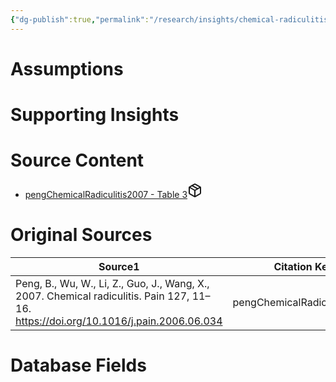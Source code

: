 ```yaml
---
{"dg-publish":true,"permalink":"/research/insights/chemical-radiculitis-can-affect-both-legs-when-a-tear-is-in-the-middle-of-the-annulus/"}
---
```


# Assumptions
<div><ul class="dataview list-view-ul"></ul></div>

# Supporting Insights
<div><ul class="dataview list-view-ul"></ul></div>

# Source Content
<div><ul class="dataview list-view-ul"><li><span><a data-tooltip-position="top" aria-label="Research/Source Content/pengChemicalRadiculitis2007 - Table 3.md" data-href="Research/Source Content/pengChemicalRadiculitis2007 - Table 3.md" href="Research/Source Content/pengChemicalRadiculitis2007 - Table 3.md" class="internal-link" target="_blank" rel="noopener" fileclass-name="Research Links">pengChemicalRadiculitis2007 - Table 3</a><a class="metadata-menu fileclass-icon"><svg xmlns="http://www.w3.org/2000/svg" width="24" height="24" viewBox="0 0 24 24" fill="none" stroke="currentColor" stroke-width="2" stroke-linecap="round" stroke-linejoin="round" class="svg-icon lucide-package"><path d="m7.5 4.27 9 5.15"></path><path d="M21 8a2 2 0 0 0-1-1.73l-7-4a2 2 0 0 0-2 0l-7 4A2 2 0 0 0 3 8v8a2 2 0 0 0 1 1.73l7 4a2 2 0 0 0 2 0l7-4A2 2 0 0 0 21 16Z"></path><path d="m3.3 7 8.7 5 8.7-5"></path><path d="M12 22V12"></path></svg></a></span></li></ul></div>

# Original Sources
<div><table class="dataview table-view-table"><thead class="table-view-thead"><tr class="table-view-tr-header"><th class="table-view-th"><span>Source</span><span class="dataview small-text">1</span></th><th class="table-view-th"><span>Citation Key</span></th></tr></thead><tbody class="table-view-tbody"><tr><td><span>Peng, B., Wu, W., Li, Z., Guo, J., Wang, X., 2007. Chemical radiculitis. Pain 127, 11–16. <a rel="noopener" class="external-link" href="https://doi.org/10.1016/j.pain.2006.06.034" target="_blank">https://doi.org/10.1016/j.pain.2006.06.034</a></span></td><td><span>pengChemicalRadiculitis2007</span></td></tr></tbody></table></div>

# Database Fields